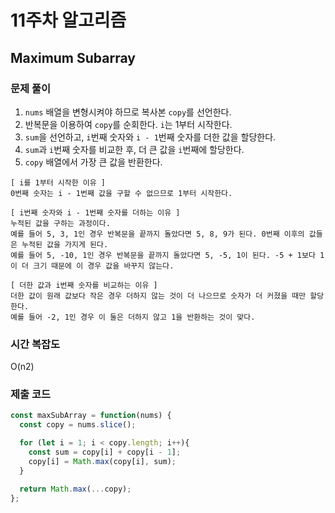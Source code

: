 # 11주차 알고리즘
## Maximum Subarray
### 문제 풀이
1. `nums` 배열을 변형시켜야 하므로 복사본 `copy`를 선언한다.
2. 반복문을 이용하여 `copy`를 순회한다. `i`는 1부터 시작한다.
3. `sum`을 선언하고, `i`번째 숫자와 `i - 1`번째 숫자를 더한 값을 할당한다.
4. `sum`과 `i`번째 숫자를 비교한 후, 더 큰 값을 `i`번째에 할당한다.
5. `copy` 배열에서 가장 큰 값을 반환한다.

```
[ i를 1부터 시작한 이유 ]
0번째 숫자는 i - 1번째 값을 구할 수 없으므로 1부터 시작한다.

[ i번째 숫자와 i - 1번째 숫자를 더하는 이유 ]
누적된 값을 구하는 과정이다.
예를 들어 5, 3, 1인 경우 반복문을 끝까지 돌았다면 5, 8, 9가 된다. 0번째 이후의 값들은 누적된 값을 가지게 된다.
예를 들어 5, -10, 1인 경우 반복문을 끝까지 돌았다면 5, -5, 1이 된다. -5 + 1보다 1이 더 크기 때문에 이 경우 값을 바꾸지 않는다.

[ 더한 값과 i번째 숫자를 비교하는 이유 ]
더한 값이 원래 값보다 작은 경우 더하지 않는 것이 더 나으므로 숫자가 더 커졌을 때만 할당한다.
예를 들어 -2, 1인 경우 이 둘은 더하지 않고 1을 반환하는 것이 맞다.
```

### 시간 복잡도
O(n2)

### 제출 코드
```javascript
const maxSubArray = function(nums) {
  const copy = nums.slice();

  for (let i = 1; i < copy.length; i++){
    const sum = copy[i] + copy[i - 1];
    copy[i] = Math.max(copy[i], sum);
  }

  return Math.max(...copy);
};
```
